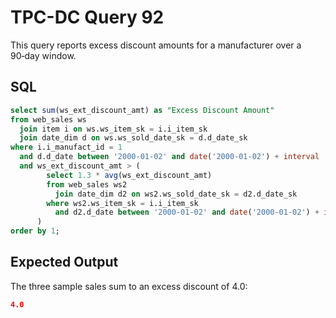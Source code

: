 # TPC-DC Query 92

This query reports excess discount amounts for a manufacturer over a 90‑day window.

## SQL
```sql
select sum(ws_ext_discount_amt) as "Excess Discount Amount"
from web_sales ws
  join item i on ws.ws_item_sk = i.i_item_sk
  join date_dim d on ws.ws_sold_date_sk = d.d_date_sk
where i.i_manufact_id = 1
  and d.d_date between '2000-01-02' and date('2000-01-02') + interval '90' day
  and ws_ext_discount_amt > (
        select 1.3 * avg(ws_ext_discount_amt)
        from web_sales ws2
          join date_dim d2 on ws2.ws_sold_date_sk = d2.d_date_sk
        where ws2.ws_item_sk = i.i_item_sk
          and d2.d_date between '2000-01-02' and date('2000-01-02') + interval '90' day
      )
order by 1;
```

## Expected Output
The three sample sales sum to an excess discount of 4.0:
```json
4.0
```
